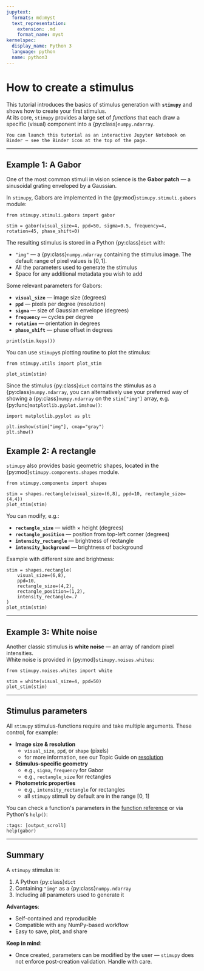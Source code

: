 ```yaml
---
jupytext:
  formats: md:myst
  text_representation:
    extension: .md
    format_name: myst
kernelspec:
  display_name: Python 3
  language: python
  name: python3
---
```


# How to create a stimulus

This tutorial introduces the basics of stimulus generation with **`stimupy`** and shows how to create your first stimulus.  
At its core, `stimupy` provides a large set of *functions* that each draw a specific (visual) component into a {py:class}`numpy.ndarray`.

```{tip}
You can launch this tutorial as an interactive Jupyter Notebook on Binder — see the Binder icon at the top of the page.
```

---


## Example 1: A Gabor

One of the most common stimuli in vision science is the **Gabor patch** — a sinusoidal grating enveloped by a Gaussian.

In `stimupy`, Gabors are implemented in the {py:mod}`stimupy.stimuli.gabors` module:

```{code-cell}
from stimupy.stimuli.gabors import gabor

stim = gabor(visual_size=4, ppd=50, sigma=0.5, frequency=4, rotation=45, phase_shift=0)
```

The resulting stimulus is stored in a Python {py:class}`dict` with:
- `"img"` — a {py:class}`numpy.ndarray` containing the stimulus image. The default range of pixel values is $[0,1]$.
- All the parameters used to generate the stimulus
- Space for any additional metadata you wish to add

Some relevant parameters for Gabors:
- **`visual_size`** — image size (degrees)
- **`ppd`** — pixels per degree (resolution)
- **`sigma`** — size of Gaussian envelope (degrees)
- **`frequency`** — cycles per degree
- **`rotation`** — orientation in degrees
- **`phase_shift`** — phase offset in degrees

```{code-cell}
print(stim.keys())
```


You can use `stimupy`s plotting routine to plot the stimulus:

```{code-cell}
from stimupy.utils import plot_stim

plot_stim(stim)
```

Since the stimulus {py:class}`dict` contains the stimulus as a {py:class}`numpy.ndarray`, you can alternatively use your preferred way of showing a {py:class}`numpy.ndarray` on the `stim["img"]` array, e.g. {py:func}`matplotlib.pyplot.imshow()`:

```{code-cell}
import matplotlib.pyplot as plt

plt.imshow(stim["img"], cmap="gray")
plt.show()
```


## Example 2: A rectangle

`stimupy` also provides basic geometric shapes, located in the {py:mod}`stimupy.components.shapes` module.

```{code-cell}
from stimupy.components import shapes

stim = shapes.rectangle(visual_size=(6,8), ppd=10, rectangle_size=(4,4))
plot_stim(stim)
```

You can modify, e.g.:
- **`rectangle_size`** — width × height (degrees)
- **`rectangle_position`** — position from top-left corner (degrees)
- **`intensity_rectangle`** — brightness of rectangle
- **`intensity_background`** — brightness of background

Example with different size and brightness:
```{code-cell}
stim = shapes.rectangle(
    visual_size=(6,8),
    ppd=10,
    rectangle_size=(4,2),
    rectangle_position=(1,2),
    intensity_rectangle=.7
)
plot_stim(stim)
```

---


## Example 3: White noise

Another classic stimulus is **white noise** — an array of random pixel intensities.  
White noise is provided in {py:mod}`stimupy.noises.whites`:

```{code-cell}
from stimupy.noises.whites import white

stim = white(visual_size=4, ppd=50)
plot_stim(stim)
```

---

## Stimulus parameters

All `stimupy` stimulus-functions require and take multiple arguments. These control, for example:

- **Image size & resolution**
  - `visual_size`, `ppd`, or `shape` (pixels)
  - for more information, see our Topic Guide on [resolution](../topic_guides/resolution.md)
- **Stimulus-specific geometry**
  - e.g., `sigma`, `frequency` for Gabor
  - e.g., `rectangle_size` for rectangles
- **Photometric properties**
  - e.g., `intensity_rectangle` for rectangles
  - all `stimupy` stimuli by default are in the range [0, 1]

You can check a function's parameters in the [function reference](../reference/api.md) or via Python's `help()`:

```{code-cell}
:tags: [output_scroll]
help(gabor)
```

---

## Summary

A `stimupy` stimulus is:
1. A Python {py:class}`dict`
2. Containing `"img"` as a {py:class}`numpy.ndarray`
3. Including all parameters used to generate it

**Advantages**:
- Self-contained and reproducible
- Compatible with any NumPy-based workflow
- Easy to save, plot, and share

**Keep in mind**:
- Once created, parameters can be modified by the user — `stimupy` does not enforce post-creation validation. Handle with care.
